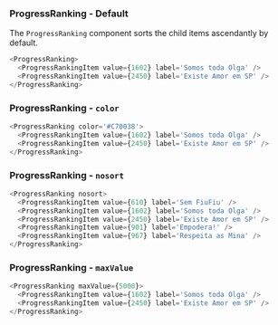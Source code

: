 ### ProgressRanking - Default


The `ProgressRanking` component sorts the child items ascendantly by default.

```js
<ProgressRanking>
  <ProgressRankingItem value={1602} label='Somos toda Olga' />
  <ProgressRankingItem value={2450} label='Existe Amor em SP' />
</ProgressRanking>
```


### ProgressRanking - `color`


```js
<ProgressRanking color='#C70038'>
  <ProgressRankingItem value={1602} label='Somos toda Olga' />
  <ProgressRankingItem value={2450} label='Existe Amor em SP' />
</ProgressRanking>
```


### ProgressRanking - `nosort`

```js
<ProgressRanking nosort>
  <ProgressRankingItem value={610} label='Sem FiuFiu' />
  <ProgressRankingItem value={1602} label='Somos toda Olga' />
  <ProgressRankingItem value={2450} label='Existe Amor em SP' />
  <ProgressRankingItem value={901} label='Empodera!' />
  <ProgressRankingItem value={967} label='Respeita as Mina' />
</ProgressRanking>
```


### ProgressRanking - `maxValue`


```js
<ProgressRanking maxValue={5000}>
  <ProgressRankingItem value={1602} label='Somos toda Olga' />
  <ProgressRankingItem value={2450} label='Existe Amor em SP' />
</ProgressRanking>
```
